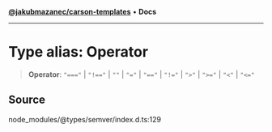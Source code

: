 [**@jakubmazanec/carson-templates**](../../../README.md) • **Docs**

---

# Type alias: Operator

> **Operator**: `"==="` \| `"!=="` \| `""` \| `"="` \| `"=="` \| `"!="` \| `">"` \| `">="` \| `"<"`
> \| `"<="`

## Source

node_modules/@types/semver/index.d.ts:129
